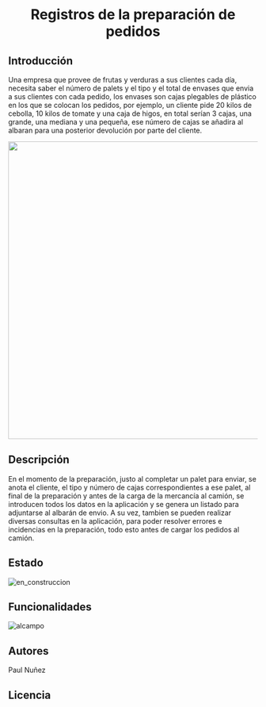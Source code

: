 # <h1 align="center"> Registros de la preparación de pedidos </h1>

## Introducción

Una empresa que provee de frutas y verduras  a sus clientes cada día, necesita saber el número de palets y el tipo y el total de envases que envia a sus clientes con cada pedido, los envases son cajas plegables de plástico en los que se colocan los pedidos, por ejemplo, un cliente pide 20 kilos de cebolla, 10 kilos de tomate y una caja de higos, en total serían 3 cajas, una grande, una mediana y una pequeña, ese número de cajas se añadira al albaran para una posterior devolución por parte del cliente.

<p align="center">
  <img width="600" height="600" src="https://github.com/Paul243654/Inventario/assets/112754073/5e02fd95-6822-436c-b6ea-a6ed8c5e0d58">   
</p>

## Descripción


En el momento de la preparación, justo al completar un palet para enviar, se anota el cliente, el tipo y número de cajas correspondientes a ese palet, al final de la preparación y antes de la carga de la mercancía al camión, se introducen todos los datos en la aplicación y se genera un listado para adjuntarse al albarán de envio.
A su vez, tambien se pueden realizar diversas consultas en la aplicación, para poder resolver errores e incidencias en la preparación, todo esto antes de cargar los pedidos al camión.


## Estado

![en_construccion](https://github.com/Paul243654/Inventario/assets/112754073/1c5a40d2-cfd9-4826-930c-804b615f6931)

## Funcionalidades

![alcampo](https://github.com/Paul243654/Inventario/assets/112754073/760e0d94-01ea-44c2-8f7b-d6dbcb009836)

## Autores

Paul Nuñez

## Licencia























